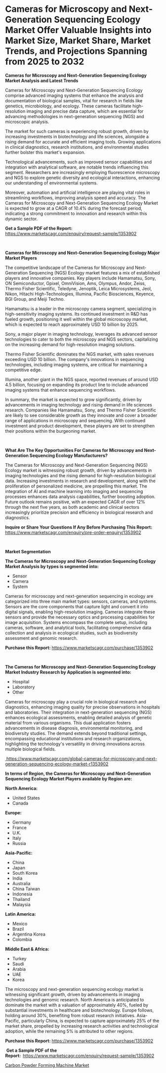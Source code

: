 <p><h1>Cameras for Microscopy and Next-Generation Sequencing Ecology Market Offer Valuable Insights into Market Size, Market Share, Market Trends, and Projections Spanning from 2025 to 2032</h1></p><p><strong>Cameras for Microscopy and Next-Generation Sequencing Ecology Market Analysis and Latest Trends</strong></p>
<p><p>Cameras for Microscopy and Next-Generation Sequencing Ecology comprise advanced imaging systems that enhance the analysis and documentation of biological samples, vital for research in fields like genetics, microbiology, and ecology. These cameras facilitate high-resolution imaging and precise data capture, which are essential for advancing methodologies in next-generation sequencing (NGS) and microscopic analysis.</p><p>The market for such cameras is experiencing robust growth, driven by increasing investments in biotechnology and life sciences, alongside a rising demand for accurate and efficient imaging tools. Growing applications in clinical diagnostics, research institutions, and environmental studies further bolster this market's expansion.</p><p>Technological advancements, such as improved sensor capabilities and integration with analytical software, are notable trends influencing this segment. Researchers are increasingly employing fluorescence microscopy and NGS to explore genetic diversity and ecological interactions, enhancing our understanding of environmental systems. </p><p>Moreover, automation and artificial intelligence are playing vital roles in streamlining workflows, improving analysis speed and accuracy. The Cameras for Microscopy and Next-Generation Sequencing Ecology Market is expected to grow at a CAGR of 10.4% during the forecast period, indicating a strong commitment to innovation and research within this dynamic sector.</p></p>
<p><strong>Get a Sample PDF of the Report:&nbsp;</strong> <a href="https://www.marketscagr.com/enquiry/request-sample/1353902?utm_campaign=2526&utm_medium=2&utm_source=Github&utm_content=ia&utm_term=28022025&utm_id=cameras-for-microscopy-and-next-generation-sequencing-ecology">https://www.marketscagr.com/enquiry/request-sample/1353902</a></p>
<p>&nbsp;</p>
<p><strong>Cameras for Microscopy and Next-Generation Sequencing Ecology Major Market Players</strong></p>
<p><p>The competitive landscape of the Cameras for Microscopy and Next-Generation Sequencing (NGS) Ecology market features a mix of established players and innovative companies. Key players include Hamamatsu, Sony, ON Semiconductor, Gpixel, OmniVision, Ams, Olympus, Andor, Zeiss, Thermo Fisher Scientific, Teledyne, Jenoptik, Leica Microsystems, Jeol, Nikon, Hitachi High-Technologies, Illumina, Pacific Biosciences, Keyence, BGI Group, and Meiji Techno.</p><p>Hamamatsu is a leader in the microscopy camera segment, specializing in high-sensitivity imaging systems. Its continued investment in R&D has fueled growth, positioning it well within the global microscopy market, which is expected to reach approximately USD 10 billion by 2025.</p><p>Sony, a major player in imaging technology, leverages its advanced sensor technologies to cater to both the microscopy and NGS sectors, capitalizing on the increasing demand for high-resolution imaging solutions.</p><p>Thermo Fisher Scientific dominates the NGS market, with sales revenues exceeding USD 10 billion. The company's innovations in sequencing technologies, including imaging systems, are critical for maintaining a competitive edge.</p><p>Illumina, another giant in the NGS space, reported revenues of around USD 4.5 billion, focusing on expanding its product line to include advanced imaging systems that enhance sequencing workflows.</p><p>In summary, the market is expected to grow significantly, driven by advancements in imaging technology and rising demand in life sciences research. Companies like Hamamatsu, Sony, and Thermo Fisher Scientific are likely to see considerable growth as they innovate and cover a broader range of applications in microscopy and sequencing. With continued investment and product development, these players are set to strengthen their positions within the burgeoning market.</p></p>
<p>&nbsp;</p>
<p><strong>What Are The Key Opportunities For Cameras for Microscopy and Next-Generation Sequencing Ecology Manufacturers?</strong></p>
<p><p>The Cameras for Microscopy and Next-Generation Sequencing (NGS) Ecology market is witnessing robust growth, driven by advancements in imaging technologies and the rising demand for high-resolution biological data. Increasing investments in research and development, along with the proliferation of personalized medicine, are propelling this market. The integration of AI and machine learning into imaging and sequencing processes enhances data analysis capabilities, further boosting adoption. Future outlook remains positive, with an expected CAGR of over 12% through the next five years, as both academic and clinical sectors increasingly prioritize precision and efficiency in biological research and diagnostics.</p></p>
<p><strong>Inquire or Share Your Questions If Any Before Purchasing This Report:</strong> <a href="https://www.marketscagr.com/enquiry/pre-order-enquiry/1353902?utm_campaign=2526&utm_medium=2&utm_source=Github&utm_content=ia&utm_term=28022025&utm_id=cameras-for-microscopy-and-next-generation-sequencing-ecology">https://www.marketscagr.com/enquiry/pre-order-enquiry/1353902</a></p>
<p>&nbsp;</p>
<p><strong>Market Segmentation</strong></p>
<p><strong>The Cameras for Microscopy and Next-Generation Sequencing Ecology Market Analysis by types is segmented into:</strong></p>
<p><ul><li>Sensor</li><li>Camera</li><li>System</li></ul></p>
<p><p>Cameras for microscopy and next-generation sequencing in ecology are categorized into three main market types: sensors, cameras, and systems. Sensors are the core components that capture light and convert it into digital signals, enabling high-resolution imaging. Cameras integrate these sensors and provide the necessary optics and processing capabilities for image acquisition. Systems encompass the complete setup, including cameras, software, and analytical tools, facilitating comprehensive data collection and analysis in ecological studies, such as biodiversity assessment and genomic research.</p></p>
<p><strong>Purchase this Report:&nbsp;</strong><a href="https://www.marketscagr.com/purchase/1353902?utm_campaign=2526&utm_medium=2&utm_source=Github&utm_content=ia&utm_term=28022025&utm_id=cameras-for-microscopy-and-next-generation-sequencing-ecology">https://www.marketscagr.com/purchase/1353902</a></p>
<p>&nbsp;</p>
<p><strong>The Cameras for Microscopy and Next-Generation Sequencing Ecology Market Industry Research by Application is segmented into:</strong></p>
<p><ul><li>Hospital</li><li>Laboratory</li><li>Other</li></ul></p>
<p><p>Cameras for microscopy play a crucial role in biological research and diagnostics, enhancing imaging quality for precise observations in hospitals and laboratories. Their integration in next-generation sequencing (NGS) enhances ecological assessments, enabling detailed analysis of genetic material from various organisms. This dual application fosters advancements in disease diagnosis, environmental monitoring, and biodiversity studies. The demand extends beyond traditional settings, encompassing educational institutions and research organizations, highlighting the technology's versatility in driving innovations across multiple biological fields.</p></p>
<p><a href="https://www.marketscagr.com/global-cameras-for-microscopy-and-next-generation-sequencing-ecology-market-r1353902?utm_campaign=2526&utm_medium=2&utm_source=Github&utm_content=ia&utm_term=28022025&utm_id=cameras-for-microscopy-and-next-generation-sequencing-ecology">&nbsp;https://www.marketscagr.com/global-cameras-for-microscopy-and-next-generation-sequencing-ecology-market-r1353902</a></p>
<p><strong>In terms of Region, the Cameras for Microscopy and Next-Generation Sequencing Ecology Market Players available by Region are:</strong></p>
<p>
    <p> <strong> North America: </strong>
        <ul>
            <li>United States</li>
            <li>Canada</li>
        </ul>
        </p> 
    <p> <strong> Europe: </strong>
        <ul>
            <li>Germany</li>
            <li>France</li>
            <li>U.K.</li>
            <li>Italy</li>
            <li>Russia</li>
        </ul>
        </p> 
    <p> <strong> Asia-Pacific: </strong>
        <ul>
            <li>China</li>
            <li>Japan</li>
            <li>South Korea</li>
            <li>India</li>
            <li>Australia</li>
            <li>China Taiwan</li>
            <li>Indonesia</li>
            <li>Thailand</li>
            <li>Malaysia</li>
        </ul>
        </p> 
    <p> <strong> Latin America: </strong>
        <ul>
            <li>Mexico</li>
            <li>Brazil</li>
            <li>Argentina Korea</li>
            <li>Colombia</li>
        </ul>
        </p> 
    <p> <strong> Middle East & Africa: </strong>
        <ul>
            <li>Turkey</li>
            <li>Saudi</li>
            <li>Arabia</li>
            <li>UAE</li>
            <li>Korea</li>
        </ul>
    </p>
    </p>
<p><p>The microscopy and next-generation sequencing ecology market is witnessing significant growth, driven by advancements in imaging technologies and genomic research. North America is anticipated to dominate the market with a valuation of approximately 40%, fueled by substantial investments in healthcare and biotechnology. Europe follows, holding around 30%, benefiting from robust research initiatives. Asia-Pacific, particularly China, is expected to capture approximately 25% of the market share, propelled by increasing research activities and technological adoption, while the remaining 5% is attributed to other regions.</p></p>
<p><strong>Purchase this Report: </strong><a href="https://www.marketscagr.com/purchase/1353902?utm_campaign=2526&utm_medium=2&utm_source=Github&utm_content=ia&utm_term=28022025&utm_id=cameras-for-microscopy-and-next-generation-sequencing-ecology">https://www.marketscagr.com/purchase/1353902</a></p>
<p>&nbsp;<strong>Get a Sample PDF of the Report:&nbsp;&nbsp;</strong><a href="https://www.marketscagr.com/enquiry/request-sample/1353902?utm_campaign=2526&utm_medium=2&utm_source=Github&utm_content=ia&utm_term=28022025&utm_id=cameras-for-microscopy-and-next-generation-sequencing-ecology">https://www.marketscagr.com/enquiry/request-sample/1353902</a></p>
<p><strong></strong></p>
<p><p><a href="https://github.com/shondapmbau/Market-Research-Report-List-1/blob/main/carbon-powder-forming-machine-market.md?utm_campaign=2526&utm_medium=2&utm_source=Github&utm_content=ia&utm_term=28022025&utm_id=cameras-for-microscopy-and-next-generation-sequencing-ecology">Carbon Powder Forming Machine Market</a></p></p>